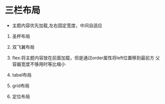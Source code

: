 # 三栏布局
- 主题内容优先加载,左右固定宽度，中间自适应

1. 圣杯布局

2. 双飞翼布局

3. flex:将主题内容放在前面加载，但是通过order属性将left位置移到最前方
父容器宽度不够用时等比缩小

4. tabel布局

5. grid布局

6. 定位布局